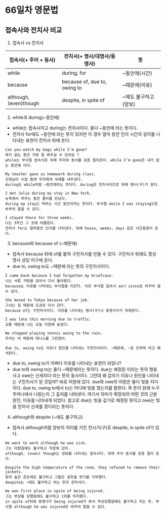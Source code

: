 # 66일차 영문법

## 접속사와 전치사 비교

1. 접속사 vs 전치사

| 접속사(+ 주어 + 동사)  | 전치사(+ 명사/대명사/동명사) | 뜻                   |
| ---------------------- | ---------------------------- | -------------------- |
| while                  | during, for                  | ~동안에(시간)        |
| because                | because of, due to, owing to | ~때문에(이유)        |
| although, (even)though | despite, in spite of         | ~에도 불구하고(양보) |

2. while과 during(~동안에)

-   while는 접속사이고 during는 전치사이다. 둘다 ~동안에 라는 뜻이다.
-   전치사 for에도 ~동안에 라는 뜻이 있지만 이 경우 얼마 동안 인지 시간의 길이를 나타내는 표현이 전치사 뒤에 온다.

```
Can you watch my bags while I'm gone?
제가 없는 동안 가방 좀 봐주실 수 있어요 ?
while는 부사절 접속사로 뒤에 주어와 동사를 갖춘 절이온다. while I'm gone은 내가 없는 동안에 이다.

My teacher gave us homework during class.
선생님이 수업 중에 우리에게 숙제를 내주셨다.
during도 while처럼 ~동안에라는 뜻이다. during은 전치사이므로 뒤에 명사(구)가 온다.

I met Julie during my stay in New York.
뉴욕에서 머무는 동안 줄리를 만났다.
during my stay는 머무는 시간 동안이라는 뜻이다. 부사절 while I was staying으로 바꾸어 말할 수 있다.

I stayed there for three weeks.
나는 3주간 그 곳에 머물렀다.
전치사 for는 얼마동안 인지를 나타낸다. 뒤에 house, weeks, days 같은 시간표현이 온다.
```

3. because와 because of (~때문에)

-   접속사 because 뒤에 of를 붙여 구전치사를 만들 수 있다. 구전치사 뒤에도 항상 명사 상당 어구에 온다.
-   due to, owing to도 ~때문에 라는 뜻의 구전치사이다.

```
I came back because I had forgotten my briefcase.
나는 서류 가방을 잊어서 다시 돌아왔다.
because는 이유를 나타내는 부사절을 이끈다. 이유 부사절 접속사 as나 since로 바꾸어 쓸 수 있다.

She moved to Tokyo because of her job.
그녀는 일 때문에 도쿄로 이사 갔다.
because of는 구전치사이다. 이유를 나타내는 명사(구)나 동명사구가 뒤에온다.

I was late this morning due to traffic.
교통 때문에 나는 오늘 아침에 늦었다.

We stopped playing tennis owing to the rain.
우리는 비 때문에 테니스를 그만쳤어.

due to, owing to도 이유나 원인을 나타내는 구전치사이다. ~때문에, ~로 인하여 라고 해석한다.
```

-   due to, owing to가 어쩌다 이유를 나타내는 표현이 되었나?
-   due to와 owing to는 둘다 ~때문에라는 뜻이다. due는 예정된 이라는 뜻의 형용사고 owe는 신세지다 라는 뜻의 동사이다. 그런데 왜 갑자기 이유나 원인을 나타내는 구전치사가 된 것일까? 바로 어원에 있다. due와 owe의 어원은 둘다 빚을 지다이다. due to, owing to에서 to는 어디에 빚을 졌는지를 말한다. 즉 돈이 원래 누구 주머니에서 나왔는지 그 출처를 나타낸다. 여기서 의미가 확장되어 어떤 것의 근본 원인, 이유를 나타내게 되었다. 참고로 due는 빚을 갚기로 예정된 뜻이고 owe는 빚을 얻어서 신세를 졌다라는 뜻이다.

4. although와 despite (~에도 불구하고)

-   접속사 although처럼 양보의 의미를 가진 천시가(구)로 despite, in spite of가 있다.

```
He went to work although he was sick.
그는 아팠음에도 불구하고 직장에 갔어.
although, (even) though는 양보를 나타내는 접속사다. 뒤에 주어 동사를 갖춘 절이 온다.

Despite the high temperature of the room, they refused to remove their jackets.
방의 높은 온도에도 불구하고 그들은 겉옷을 벗기를 거부했다.
despite는 ~에도 불구하고 라는 뜻의 전치사다.

He won first place in spite of being injured.
그는 부상을 당했음에도 불구하고 1위를 차지했다.
in spite of뒤에 동명사구 being injured가 와서 부상당했음에도 불구하고 라는 뜻. 부사절 although he was injured로 바꾸어 말할 수 있다.
```

